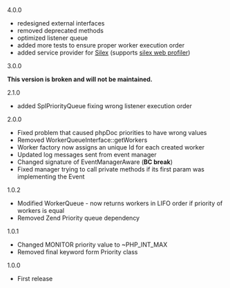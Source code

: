 4.0.0

- redesigned external interfaces
- removed deprecated methods
- optimized listener queue
- added more tests to ensure proper worker execution order
- added service provider for [Silex](http://silex.sensiolabs.org/) (supports [silex web profiler](https://github.com/silexphp/Silex-WebProfiler))

3.0.0

**This version is broken and will not be maintained.**

2.1.0

- added SplPriorityQueue fixing wrong listener execution order

2.0.0

- Fixed problem that caused phpDoc priorities to have wrong values
- Removed WorkerQueueInterface::getWorkers
- Worker factory now assigns an unique Id for each created worker
- Updated log messages sent from event manager
- Changed signature of EventManagerAware (**BC break**)
- Fixed manager trying to call private methods if its first param was implementing the Event

1.0.2

- Modified WorkerQueue - now returns workers in LIFO order if priority of workers is equal
- Removed Zend Priority queue dependency

1.0.1

- Changed MONITOR priority value to ~PHP_INT_MAX
- Removed final keyword form Priority class

1.0.0

- First release